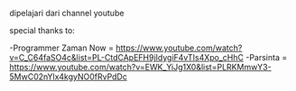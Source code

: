 dipelajari dari channel youtube 

special thanks to:

-Programmer Zaman Now = https://www.youtube.com/watch?v=C_C64faSO4c&list=PL-CtdCApEFH9jIdygiF4vTIs4Xpo_cHhC
-Parsinta = https://www.youtube.com/watch?v=EWK_YiJg1X0&list=PLRKMmwY3-5MwC02nYlx4kgyNO0fRvPdDc
